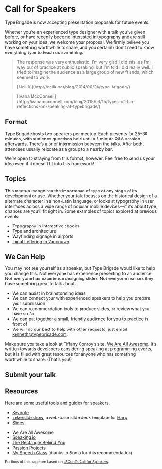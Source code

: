 # Call for Speakers

Type Brigade is now accepting presentation proposals for future events.

Whether you’re an experienced type designer with a talk you’ve given before, or have recently become interested in typography and are still working on your idea, we welcome your proposal. We firmly believe you have something worthwhile to share, and you certainly don’t need to know everything type to teach us something.

> The response was very enthusiastic. I’m very glad I did this, as I’m way out of practice at public speaking, but I’m told I did really well. I tried to imagine the audience as a large group of new friends, which seemed to work.
>
> <footer>[Neil K.](http://neilk.net/blog/2014/06/24/type-brigade/)</footer>

> <footer>[Ivana MccConnell](http://ivanamcconnell.com/blog/2015/06/15/types-of-fun-reflections-on-speaking-at-typebrigade/)</footer>

## Format

Type Brigade hosts two speakers per meetup. Each presents for 25–30 minutes, with audience questions held until a 5 minute <abbr>Q&A</abbr> session afterwards. There’s a brief intermission between the talks. After both, attendees usually relocate as a group to a nearby bar.

We’re open to straying from this format, however. Feel free to send us your idea even if it doesn’t fit into this framework!

## Topics

This meetup recognises the importance of type at any stage of its development or use. Whether your talk focuses on the historical design of a alternate character in a non-Latin language, or looks at typography in user interfaces across a wide range of popular mobile devices—if it’s about type, chances are you’ll fit right in. Some examples of topics explored at previous events:

- Typography in interactive ebooks
- Type and architecture
- Wayfinding signage in airports
- [Local Lettering in Vancouver](http://locallettering.com)

## We Can Help

You may not see yourself as a speaker, but Type Brigade would like to help you change this. Not everyone has experience presenting to an audience. Not everyone has experience designing slides. Not everyone realises they have something great to talk about.

- We can assist in brainstorming ideas
- We can connect your with experienced speakers to help you prepare your submission
- We can recommendation tools to produce slides, or review what you have so far
- We can put together a small, friendly audience for you to practice in front of
- We will do our best to help with other requests, just email [kenneth@typebrigade.com](mailto:kenneth@typebrigade.com).

Make sure you take a look at Tiffany Conroy’s site, [We Are All Awesome](http://weareallaweso.me). It’s written towards developers considering speaking at programming events, but it is filled with great resources for anyone who has something worthwhile to share. (That’s you!)

<!--

## Perks

Type Brigade offers

- An audience of type fans and members of Vancouver’s design community, enthusiastic about your project or story
- The chance to practice your talk for real before taking it to a larger conference


## Example Submission

__Presentation title__ Efficient Web Type, c. 1556

__Abstract__ It’s 1556, and Pierre Haultin is finishing punching a metal letter for a completely impractical book: space-efficient typographically, but far too small to read. He intentionally looked for limits—we’re still facing dilemmas of typographic efficiency centuries later. The experience of the web is affected visual and technical performance of fonts. This talk introduces the best practices and practical improvements WOFF (Web Open Font Format) 2.0 support will bring to designers and developers, and what problems we will still have to solve ourselves.

-->

## Submit your talk

<!--
<form accept-charset="UTF-8"
      action="https://typebrigade.wufoo.com/forms/z6zkkqx1xw3el6/#public"
      autocomplete="off"
      class="wufoo topLabel page"
      enctype="multipart/form-data"
      id="form1"
      method="post"
      name="form1"
      validate="validate">

      <ul>

        <li>
          <label class="desc" for="Field1" id="title1" required="required">Name</label>
          <input class="field text medium" id="Field1" maxlength="255" name=
          "Field1" required="required" tabindex="1" type="text" value="">
        </li>

        <li>
          <label class="desc" for="Field2" id="title2" required="required">Email</label>
          <input class="field text medium" id="Field2" maxlength="255" name=
          "Field2" required="required" spellcheck="false" tabindex="2" type="email"
          value="">
        </li>

        <li>
          <label class="desc" for="Field9" id="title9">Website</label>
          <input class="field text medium" id="Field9" maxlength="255" name=
        "Field9" tabindex="3" type="url" value="">
        </li>

        <li>
          <label class="desc" for="Field16" id="title16">Company</label>
          <input class="field text medium" id="Field16" maxlength="255" name=
          "Field16" tabindex="4" type="text" value="">
        </li>

        <li>
          <label class="desc" for="Field17" id="title17">Location
            <small class="instruct" id="instruct17">We don’t have the resources
            to bring in remote speakers ourselves, but are very open to scheduling
            events around visitors, or giving your employer the main sponsorship slot
            in exchange for covering your travel. Submit and we’ll try to figure
            something out!</small>
          </label>
          <input class="field text medium" id="Field17" maxlength="255" name=
          "Field17" tabindex="5" type="text" placeholder=
          "Vancouver, Canada">
        </li>

        <li>
          <label class="desc" for="Field12" id="title12">Social URLs</label>
          <textarea class="field textarea medium"
                    id="Field12"
                    name="Field12"
                    rows="5"
                    spellcheck="true"
                    tabindex="6"
                    placeholder="twitter.com/examplename

github.com/examplename
dribbble.com/exampename"></textarea>
</li>

        <li>
          <label class="desc" for="Field13" id="title13" required="required">Presentation title
          <small class="instruct" id="instruct17">You can update this later if you need to.</small>
          </label>
          <input class="field text medium" id="Field13" maxlength="255" name=
          "Field13" required="required" tabindex="7" type="text" value="">
        </li>

        <li>
          <label class="desc" for="Field14" id="title14" required="required">Abstract
            <small class="instruct" id="instruct14">This would be used on the
            site and meetup group. Aim for three to five sentences. (You can update
            this later, too.)</small>
          </label>
          <textarea class="field textarea medium"
                    id="Field14"
                    name="Field14"
                    required="required"
                    rows="7"
                    spellcheck="true"
                    tabindex="8"></textarea>
        </li>

        <li>
          <label class="desc" for="Field15" id="title15">Additional details
            <small class="instruct" id="instruct15">Anything else you’d like to
            tell us about your presentation? This will be excluded from the public
            summary.</small>
          </label>
          <textarea class="field textarea medium"
                    id="Field15"
                    name="Field15"
                    rows="7"
                    spellcheck="true"
                    tabindex="9"></textarea>
        </li>
        <li>
          <input class="btTxt submit" id="saveForm" name="saveForm" type="submit" value="Submit">
        </li>

      <li class="hidden">
        <label for="comment">Do Not Fill This Out</label>
        <textarea cols="1" id="comment" name="comment" rows="1"></textarea>
        <input id="idstamp" name="idstamp" type="hidden" value="KHEwR7y7/b5DxnhtasmmTBMoP6BHHNfyMdUPWKd5LdE=">
      </li>

    </ul>

</form>
-->

## Resources

Here are some useful tools and guides for speakers.

- [Keynote](http://www.apple.com/ca/mac/keynote/)
- [zeke/slideshow](https://github.com/zeke/harp-slideshow-template), a web-base slide deck template for [Harp](http://harpjs.com)
- [Slides](http://slides.com)

* [We Are All Awesome](http://weareallaweso.me)
* [Speaking.io](http://speaking.io)
* [The Rectangle Behind You](https://medium.com/the-rectangle-behind-you)
* [Passion Projects](http://passion-projects.is/)
* [My Speech Class](http://www.myspeechclass.com/) (thanks to Sonia for this recommendation)

<small>Portions of this page are based on [JSConf’s Call for Speakers](http://2014.jsconf.eu/call-for-speakers/).</small>
